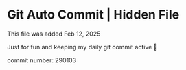 # Git Auto Commit | Hidden File

This file was added Feb 12, 2025

Just for fun and keeping my daily git commit active 🤪

commit number: 290103
